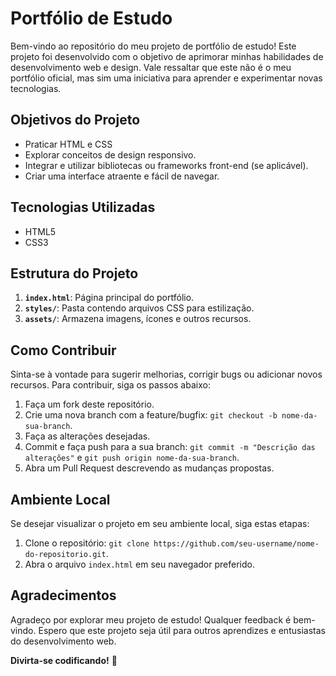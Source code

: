 # Portfólio de Estudo

Bem-vindo ao repositório do meu projeto de portfólio de estudo! Este projeto foi desenvolvido com o objetivo de aprimorar minhas habilidades de desenvolvimento web e design. Vale ressaltar que este não é o meu portfólio oficial, mas sim uma iniciativa para aprender e experimentar novas tecnologias.

## Objetivos do Projeto

- Praticar HTML e CSS 
- Explorar conceitos de design responsivo.
- Integrar e utilizar bibliotecas ou frameworks front-end (se aplicável).
- Criar uma interface atraente e fácil de navegar.

## Tecnologias Utilizadas

- HTML5
- CSS3


## Estrutura do Projeto

1. **`index.html`**: Página principal do portfólio.
2. **`styles/`**: Pasta contendo arquivos CSS para estilização.
3. **`assets/`**: Armazena imagens, ícones e outros recursos.


## Como Contribuir

Sinta-se à vontade para sugerir melhorias, corrigir bugs ou adicionar novos recursos. Para contribuir, siga os passos abaixo:

1. Faça um fork deste repositório.
2. Crie uma nova branch com a feature/bugfix: `git checkout -b nome-da-sua-branch`.
3. Faça as alterações desejadas.
4. Commit e faça push para a sua branch: `git commit -m "Descrição das alterações"` e `git push origin nome-da-sua-branch`.
5. Abra um Pull Request descrevendo as mudanças propostas.

## Ambiente Local

Se desejar visualizar o projeto em seu ambiente local, siga estas etapas:

1. Clone o repositório: `git clone https://github.com/seu-username/nome-do-repositorio.git`.
2. Abra o arquivo `index.html` em seu navegador preferido.

## Agradecimentos

Agradeço por explorar meu projeto de estudo! Qualquer feedback é bem-vindo. Espero que este projeto seja útil para outros aprendizes e entusiastas do desenvolvimento web.

**Divirta-se codificando!** 🚀
